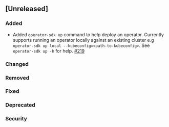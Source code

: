 ## [Unreleased]

### Added

- Added `operator-sdk up` command to help deploy an operator. Currently supports running an operator locally against an existing cluster e.g `operator-sdk up local --kubeconfig=<path-to-kubeconfig>`. See `operator-sdk up -h` for help. [#219](https://github.com/operator-framework/operator-sdk/pull/219)

### Changed

### Removed

### Fixed

### Deprecated

### Security
